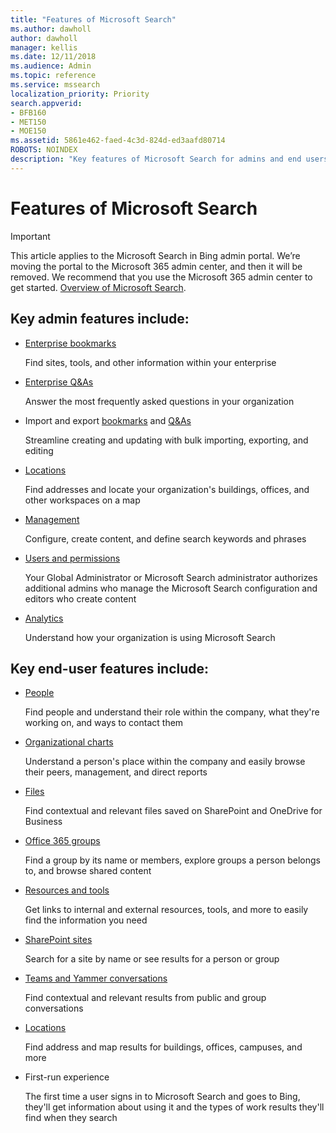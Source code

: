 ```yaml
---
title: "Features of Microsoft Search"
ms.author: dawholl
author: dawholl
manager: kellis
ms.date: 12/11/2018
ms.audience: Admin
ms.topic: reference
ms.service: mssearch
localization_priority: Priority
search.appverid:
- BFB160
- MET150
- MOE150
ms.assetid: 5861e462-faed-4c3d-824d-ed3aafd80714
ROBOTS: NOINDEX
description: "Key features of Microsoft Search for admins and end users include bookmarks, Q&As, and management and data insights"
---
```


# Features of Microsoft Search

> [!IMPORTANT]
> This article applies to the Microsoft Search in Bing admin portal. We’re moving the portal to the Microsoft 365 admin center, and then it will be removed. We recommend that you use the Microsoft 365 admin center to get started. [Overview of Microsoft Search](overview-microsoft-search.md).

## Key admin features include:

- [Enterprise bookmarks](create-and-manage-bookmarks.md)
    
    Find sites, tools, and other information within your enterprise
    
- [Enterprise Q&As](create-and-manage-qas.md)
    
    Answer the most frequently asked questions in your organization
    
- Import and export [bookmarks](bulk-create-bookmarks.md) and [Q&As](bulk-create-qas.md)
    
    Streamline creating and updating with bulk importing, exporting, and editing

- [Locations](locations.md)
    
    Find addresses and locate your organization's buildings, offices, and other workspaces on a map
    
- [Management](set-up-microsoft-search.md)
    
    Configure, create content, and define search keywords and phrases
    
- [Users and permissions](add-users.md)
    
    Your Global Administrator or Microsoft Search administrator authorizes additional admins who manage the Microsoft Search configuration and editors who create content
    
- [Analytics ](get-insights.md) 
    
    Understand how your organization is using Microsoft Search 
    
## Key end-user features include:

- [People](use/find-people-and-groups.md)
    
    Find people and understand their role within the company, what they're working on, and ways to contact them
    
- [Organizational charts](use/find-people-and-groups.md)
    
    Understand a person's place within the company and easily browse their peers, management, and direct reports
    
- [Files](use/find-files.md)
    
    Find contextual and relevant files saved on SharePoint and OneDrive for Business
    
- [Office 365 groups](use/find-people-and-groups.md)
    
    Find a group by its name or members, explore groups a person belongs to, and browse shared content
    
- [Resources and tools](use/find-resources-tools-and-more.md)
    
    Get links to internal and external resources, tools, and more to easily find the information you need
    
- [SharePoint sites](use/find-sharepoint-sites.md)
    
    Search for a site by name or see results for a person or group
    
- [Teams and Yammer conversations](use/find-conversations.md)
    
    Find contextual and relevant results from public and group conversations

- [Locations](use/find-locations.md)
    
    Find address and map results for buildings, offices, campuses, and more
    
- First-run experience
    
    The first time a user signs in to Microsoft Search and goes to Bing, they'll get information about using it and the types of work results they'll find when they search